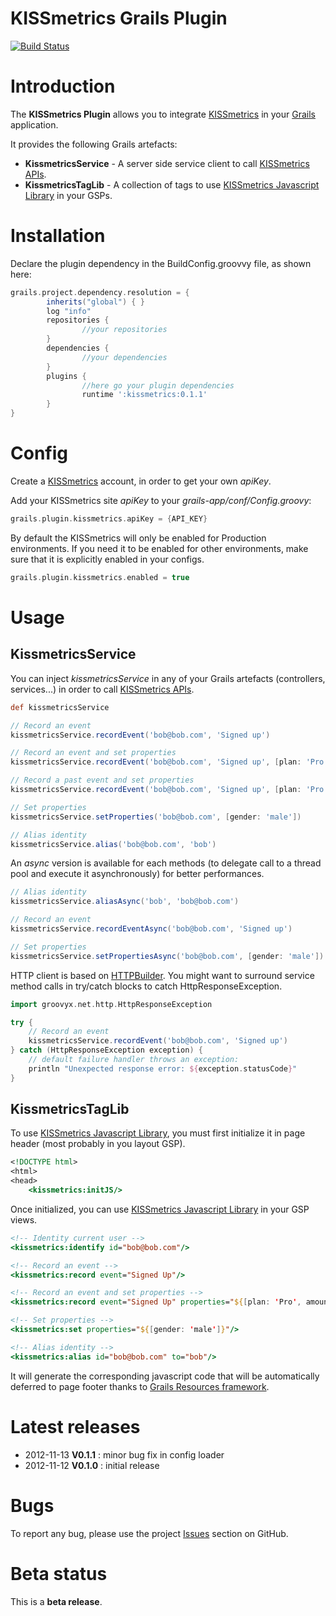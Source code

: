 KISSmetrics Grails Plugin
=========================

[![Build Status](https://buildhive.cloudbees.com/job/benorama/job/grails-kissmetrics/badge/icon)](https://buildhive.cloudbees.com/job/benorama/job/grails-kissmetrics/)

# Introduction

The **KISSmetrics Plugin** allows you to integrate [KISSmetrics](http://www.kissmetrics.com) in your [Grails](http://grails.org) application.

It provides the following Grails artefacts:
* **KissmetricsService** - A server side service client to call [KISSmetrics APIs](http://support.kissmetrics.com/apis/specifications).
* **KissmetricsTagLib** - A collection of tags to use [KISSmetrics Javascript Library](http://support.kissmetrics.com/apis/javascript) in your GSPs.


# Installation

Declare the plugin dependency in the BuildConfig.groovvy file, as shown here:

```groovy
grails.project.dependency.resolution = {
		inherits("global") { }
		log "info"
		repositories {
				//your repositories
		}
		dependencies {
				//your dependencies
		}
		plugins {
				//here go your plugin dependencies
				runtime ':kissmetrics:0.1.1'
		}
}
```


# Config

Create a [KISSmetrics](http://www.kissmetrics.com) account, in order to get your own _apiKey_.

Add your KISSmetrics site _apiKey_ to your _grails-app/conf/Config.groovy_:

```groovy
grails.plugin.kissmetrics.apiKey = {API_KEY}
```
By default the KISSmetrics will only be enabled for Production environments.  If you need it to be enabled for other environments, make sure that it is explicitly enabled in your configs.

```groovy
grails.plugin.kissmetrics.enabled = true
```


# Usage

## KissmetricsService

You can inject _kissmetricsService_ in any of your Grails artefacts (controllers, services...) in order to call [KISSmetrics APIs](http://support.kissmetrics.com/apis/specifications).

```groovy
def kissmetricsService

// Record an event
kissmetricsService.recordEvent('bob@bob.com', 'Signed up')

// Record an event and set properties
kissmetricsService.recordEvent('bob@bob.com', 'Signed up', [plan: 'Pro', amount: 99.95])

// Record a past event and set properties
kissmetricsService.recordEvent('bob@bob.com', 'Signed up', [plan: 'Pro', amount: 99.95], (new Date() - 10).time)

// Set properties
kissmetricsService.setProperties('bob@bob.com', [gender: 'male'])

// Alias identity
kissmetricsService.alias('bob@bob.com', 'bob')
```

An *async* version is available for each methods (to delegate call to a thread pool and execute it asynchronously) for better performances.

```groovy
// Alias identity
kissmetricsService.aliasAsync('bob', 'bob@bob.com')

// Record an event
kissmetricsService.recordEventAsync('bob@bob.com', 'Signed up')

// Set properties
kissmetricsService.setPropertiesAsync('bob@bob.com', [gender: 'male'])
```
HTTP client is based on [HTTPBuilder](http://groovy.codehaus.org/modules/http-builder).
You might want to surround service method calls in try/catch blocks to catch HttpResponseException.

```groovy
import groovyx.net.http.HttpResponseException

try {
    // Record an event
    kissmetricsService.recordEvent('bob@bob.com', 'Signed up')
} catch (HttpResponseException exception) {
    // default failure handler throws an exception:
    println "Unexpected response error: ${exception.statusCode}"
}
```

## KissmetricsTagLib

To use [KISSmetrics Javascript Library](http://support.kissmetrics.com/apis/javascript), you must first initialize it in page header (most probably in you layout GSP).

```jsp
<!DOCTYPE html>
<html>
<head>
    <kissmetrics:initJS/>
```

Once initialized, you can use [KISSmetrics Javascript Library](http://support.kissmetrics.com/apis/javascript) in your GSP views.

```jsp
<!-- Identity current user -->
<kissmetrics:identify id="bob@bob.com"/>

<!-- Record an event -->
<kissmetrics:record event="Signed Up"/>

<!-- Record an event and set properties -->
<kissmetrics:record event="Signed Up" properties="${[plan: 'Pro', amount: 99.95]}"/>

<!-- Set properties -->
<kissmetrics:set properties="${[gender: 'male']}"/>

<!-- Alias identity -->
<kissmetrics:alias id="bob@bob.com" to="bob"/>
```

It will generate the corresponding javascript code that will be automatically deferred to page footer thanks to [Grails Resources framework](https://github.com/grails-plugins/grails-resources).


# Latest releases

* 2012-11-13 **V0.1.1** : minor bug fix in config loader
* 2012-11-12 **V0.1.0** : initial release

# Bugs

To report any bug, please use the project [Issues](http://github.com/benorama/grails-kissmetrics/issues) section on GitHub.


# Beta status

This is a **beta release**.
